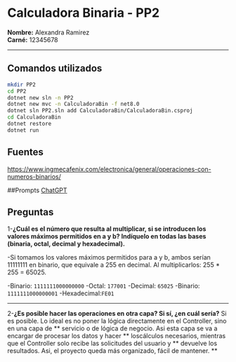 # Calculadora Binaria - PP2

**Nombre:** Alexandra Ramirez  
**Carné:** 12345678

---

## Comandos utilizados

```bash
mkdir PP2
cd PP2
dotnet new sln -n PP2
dotnet new mvc -n CalculadoraBin -f net8.0
dotnet sln PP2.sln add CalculadoraBin/CalculadoraBin.csproj
cd CalculadoraBin
dotnet restore
dotnet run
```

## Fuentes
https://www.ingmecafenix.com/electronica/general/operaciones-con-numeros-binarios/

##Prompts
[ChatGPT](https://chatgpt.com/c/68e59443-6ff0-8329-84dd-f9327d3f2646)

## Preguntas

1-**¿Cuál es el número que resulta al multiplicar, si se introducen los valores máximos permitidos en a y b? Indíquelo en todas las bases (binaria, octal, decimal y hexadecimal).**

-Si tomamos los valores máximos permitidos para a y b, ambos serían 11111111 en binario, que equivale a 255 en decimal.
Al multiplicarlos: 255 * 255 = 65025.

-Binario: `1111111000000000` 
-Octal: `177001`
-Decimal: `65025`
-Binario: `1111111000000001`
-Hexadecimal:`FE01`

----

2-**¿Es posible hacer las operaciones en otra capa? Si sí, ¿en cuál sería?**
Si es posible. Lo ideal es no poner la lógica directamente en el Controller, sino en una capa de ** servicio o de lógica de negocio. Asi esta capa se va a encargar  de procesar los datos y hacer ** loscálculos necesarios, mientras que el Controller solo recibe las solicitudes del usuario y ** devuelve los resultados. Asi, el proyecto queda más organizado, fácil de mantener. **